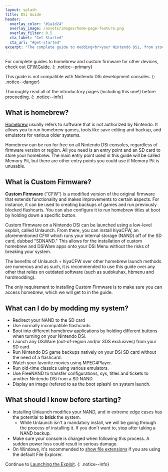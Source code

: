 ```yaml
---
layout: splash
title: DSi Guide
header:
  overlay_color: "#1a1d24"
  overlay_image: /assets/images/home-page-feature.png
  overlay_filter: 0.5
  cta_label: "Get Started"
  cta_url: "#get-started"
excerpt: "The complete guide to modding<br>your Nintendo DSi, from stock to CFW."
---
```


For complete guides to homebrew and custom firmware for other devices, check out [CFW.Guide](https://cfw.guide/).
{: .notice--primary}

This guide is not compatible with Nintendo DSi development consoles.
{: .notice--danger}

Thoroughly read all of the introductory pages (including this one!) before proceeding.
{: .notice--info}

## What is homebrew?

[Homebrew](https://en.wikipedia.org/wiki/Homebrew_(video_games)) usually refers to software that is not authorized by Nintendo. It allows you to run homebrew games, tools like save editing and backup, and emulators for various older systems.

Homebrew can be run for free on all Nintendo DSi consoles, regardless of firmware version or region. All you need is an entry point and an SD card to store your homebrew. The main entry point used in this guide will be called Memory Pit, but there are other entry points you could use if Memory Pit is unusable.

## What is Custom Firmware?

**Custom Firmware** ("CFW") is a modified version of the original firmware that extends functionality and makes improvements to certain aspects. For instance, it can be used to creating backups of games and run previously blocked flashcarts. You can also configure it to run homebrew titles at boot by holding down a specific button.

Custom Firmware on a Nintendo DSi can be launched using a low-level exploit, called Unlaunch. From there, you can install hiyaCFW, an aforementioned CFW which runs your internal storage (NAND) off of the SD card, dubbed "SDNAND." This allows for the installation of custom homebrew and DSiWare apps onto your DSi Menu without the risks of breaking your system.

The benefits of Unlaunch + hiyaCFW over other homebrew launch methods are numerous and as such, it is recommended to use this guide over any other that relies on outdated software (such as sudokuhax, hbmenu and hardmodding).

The only requirement to installing Custom Firmware is to make sure you can access homebrew, which we will get to in the guide.

## What can I do by modding my system?

- Redirect your NAND to the SD card
- Use normally incompatible flashcards
- Boot into different homebrew applications by holding different buttons when turning on your Nintendo DSi.
- Launch any DSiWare (out-of-region and/or 3DS exclusives) from your SD card.
- Run Nintendo DS game backups natively on your DSi SD card without the need of a flashcard.
- Watch your favorite movies using MPEG4Player.
- Run old-time classics using various emulators.
- Use FreeNAND to transfer configurations, sys, titles and tickets to another Nintendo DSi from a SD NAND.
- Display an image (refered to as the boot splash) on system launch.

## What should I know before starting?

- Installing Unlaunch modifies your NAND, and in extreme edge cases has the potential to **brick** the system.
  - While Unlaunch isn't a mandatory install, we will be going through the process of installing it. If you don't want to, stop after taking a NAND backup.
- Make sure your console is charged when following this process. A sudden power loss could result in serious damage.
- On Windows, it's recommended to [show file extensions](file-extensions-(windows)) if you are using the default File Explorer.

Continue to [Launching the Exploit](launching-the-exploit).
{: .notice--info}

<a id="get-started"/>
